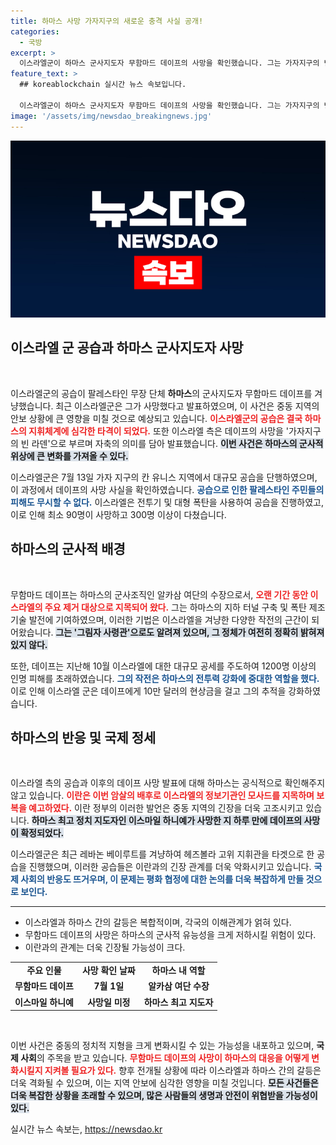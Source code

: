 ```yaml
---
title: 하마스 사망 가자지구의 새로운 충격 사실 공개!
categories:
  - 국방
excerpt: >
  이스라엘군이 하마스 군사지도자 무함마드 데이프의 사망을 확인했습니다. 그는 가자지구의 빈 라덴으로 불리며, 이스라엘 남부 기습을 설계한 인물로 알려져 있습니다. 데이프의 사망 소식은 이란 고위 지도자의 죽음 하루 뒤 전해졌고, 보복 가능성도 제기되고 있습니다.
feature_text: >
  ## koreablockchain 실시간 뉴스 속보입니다.

  이스라엘군이 하마스 군사지도자 무함마드 데이프의 사망을 확인했습니다. 그는 가자지구의 빈 라덴으로 불리며, 이스라엘 남부 기습을 설계한 인물로 알려져 있습니다. 데이프의 사망 소식은 이란 고위 지도자의 죽음 하루 뒤 전해졌고, 보복 가능성도 제기되고 있습니다.
image: '/assets/img/newsdao_breakingnews.jpg'
---
```


<p><img src="/assets/img/newsdao_breakingnews.jpg" alt="koreablockchain 속보" /></p>

<h2 data-ke-size="size26">이스라엘 군 공습과 하마스 군사지도자 사망</h2>

<p data-ke-size="size16">&nbsp;</p>

<p>이스라엘군의 공습이 팔레스타인 무장 단체 <strong>하마스</strong>의 군사지도자 무함마드 데이프를 겨냥했습니다. 최근 이스라엘군은 그가 사망했다고 발표하였으며, 이 사건은 중동 지역의 안보 상황에 큰 영향을 미칠 것으로 예상되고 있습니다. <b><span style="color: #ee2323;">이스라엘군의 공습은 결국 하마스의 지휘체계에 심각한 타격이 되었다.</span></b> 또한 이스라엘 측은 데이프의 사망을 '가자지구의 빈 라덴'으로 부르며 자축의 의미를 담아 발표했습니다. <b><span style="background-color: #21538527;">이번 사건은 하마스의 군사적 위상에 큰 변화를 가져올 수 있다.</span></b></p>

<p>이스라엘군은 7월 13일 가자 지구의 칸 유니스 지역에서 대규모 공습을 단행하였으며, 이 과정에서 데이프의 사망 사실을 확인하였습니다. <b><span style="color: #1a5490;">공습으로 인한 팔레스타인 주민들의 피해도 무시할 수 없다.</span></b> 이스라엘은 전투기 및 대형 폭탄을 사용하여 공습을 진행하였고, 이로 인해 최소 90명이 사망하고 300명 이상이 다쳤습니다.</p>

<h2 data-ke-size="size26">하마스의 군사적 배경</h2>

<p data-ke-size="size16">&nbsp;</p>

<p>무함마드 데이프는 하마스의 군사조직인 알카삼 여단의 수장으로서, <b><span style="color: #ee2323;">오랜 기간 동안 이스라엘의 주요 제거 대상으로 지목되어 왔다.</span></b> 그는 하마스의 지하 터널 구축 및 폭탄 제조기술 발전에 기여하였으며, 이러한 기법은 이스라엘을 겨냥한 다양한 작전의 근간이 되어왔습니다. <b><span style="background-color: #21538527;">그는 '그림자 사령관'으로도 알려져 있으며, 그 정체가 여전히 정확히 밝혀져 있지 않다.</span></b> </p>

<p>또한, 데이프는 지난해 10월 이스라엘에 대한 대규모 공세를 주도하여 1200명 이상의 인명 피해를 초래하였습니다. <b><span style="color: #1a5490;">그의 작전은 하마스의 전투력 강화에 중대한 역할을 했다.</span></b> 이로 인해 이스라엘 군은 데이프에게 10만 달러의 현상금을 걸고 그의 추적을 강화하였습니다.</p>

<h2 data-ke-size="size26">하마스의 반응 및 국제 정세</h2>

<p data-ke-size="size16">&nbsp;</p>

<p>이스라엘 측의 공습과 이후의 데이프 사망 발표에 대해 하마스는 공식적으로 확인해주지 않고 있습니다. <b><span style="color: #ee2323;">이란은 이번 암살의 배후로 이스라엘의 정보기관인 모사드를 지목하며 보복을 예고하였다.</span></b> 이란 정부의 이러한 발언은 중동 지역의 긴장을 더욱 고조시키고 있습니다. <b><span style="background-color: #21538527;">하마스 최고 정치 지도자인 이스마일 하니예가 사망한 지 하루 만에 데이프의 사망이 확정되었다.</span></b></p>

<p>이스라엘군은 최근 레바논 베이루트를 겨냥하여 헤즈볼라 고위 지휘관을 타겟으로 한 공습을 진행했으며, 이러한 공습들은 이란과의 긴장 관계를 더욱 악화시키고 있습니다. <b><span style="color: #1a5490;">국제 사회의 반응도 뜨거우며, 이 문제는 평화 협정에 대한 논의를 더욱 복잡하게 만들 것으로 보인다.</span></b></p>

<hr>

<ul>
    <li>이스라엘과 하마스 간의 갈등은 복합적이며, 각국의 이해관계가 얽혀 있다.</li>
    <li>무함마드 데이프의 사망은 하마스의 군사적 유능성을 크게 저하시킬 위험이 있다.</li>
    <li>이란과의 관계는 더욱 긴장될 가능성이 크다.</li>
</ul>

<table style="width: 100%;">
    <tbody>
        <tr>
            <td style="text-align: center; height: 17px;"><b>주요 인물</b></td>
            <td style="text-align: center; height: 17px;"><b>사망 확인 날짜</b></td>
            <td style="text-align: center; height: 17px;"><b>하마스 내 역할</b></td>
        </tr>
        <tr>
            <td style="text-align: center; height: 17px;"><b>무함마드 데이프</b></td>
            <td style="text-align: center; height: 17px;"><b>7월 1일</b></td>
            <td style="text-align: center; height: 17px;"><b>알카삼 여단 수장</b></td>
        </tr>
        <tr>
            <td style="text-align: center; height: 17px;"><b>이스마일 하니예</b></td>
            <td style="text-align: center; height: 17px;"><b>사망일 미정</b></td>
            <td style="text-align: center; height: 17px;"><b>하마스 최고 지도자</b></td>
        </tr>
    </tbody>
</table>

<p data-ke-size="size16">&nbsp;</p>

<p>이번 사건은 중동의 정치적 지형을 크게 변화시킬 수 있는 가능성을 내포하고 있으며, <strong>국제 사회</strong>의 주목을 받고 있습니다. <b><span style="color: #ee2323;">무함마드 데이프의 사망이 하마스의 대응을 어떻게 변화시킬지 지켜볼 필요가 있다.</span></b> 향후 전개될 상황에 따라 이스라엘과 하마스 간의 갈등은 더욱 격화될 수 있으며, 이는 지역 안보에 심각한 영향을 미칠 것입니다. <b><span style="background-color: #21538527;">모든 사건들은 더욱 복잡한 상황을 초래할 수 있으며, 많은 사람들의 생명과 안전이 위협받을 가능성이 있다.</span></b></p>
실시간 뉴스 속보는, <a href="https://newsdao.kr" rel="dofollow">https://newsdao.kr</a>


